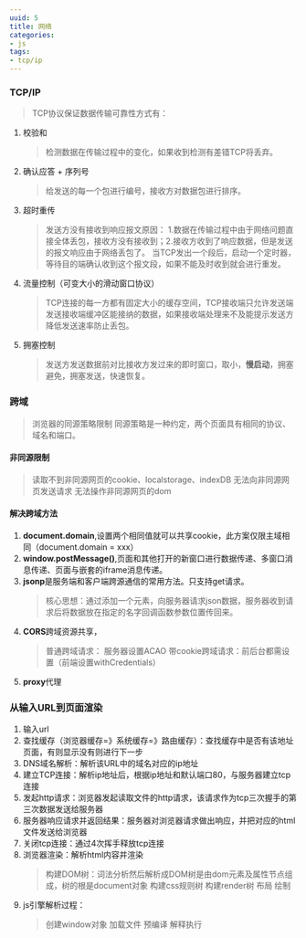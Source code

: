 ```yaml
---
uuid: 5
title: 网络
categories:
- js
tags:
- tcp/ip
---
```

### TCP/IP
> TCP协议保证数据传输可靠性方式有： 
  1. 校验和
     > 检测数据在传输过程中的变化，如果收到检测有差错TCP将丢弃。
  2. 确认应答 + 序列号
     > 给发送的每一个包进行编号，接收方对数据包进行排序。
  3. 超时重传
     > 发送方没有接收到响应报文原因： 1.数据在传输过程中由于网络问题直接全体丢包，接收方没有接收到；2.接收方收到了响应数据，但是发送的报文响应由于网络丢包了。
     > 当TCP发出一个段后，启动一个定时器，等待目的端确认收到这个报文段，如果不能及时收到就会进行重发。
  4. 流量控制（可变大小的滑动窗口协议）
     > TCP连接的每一方都有固定大小的缓存空间，TCP接收端只允许发送端发送接收端缓冲区能接纳的数据，如果接收端处理来不及能提示发送方降低发送速率防止丢包。
  5. 拥塞控制
     > 发送方发送数据前对比接收方发过来的即时窗口，取小，**慢启动**，拥塞避免，拥塞发送，快速恢复。

### 跨域
> 浏览器的同源策略限制
> 同源策略是一种约定，两个页面具有相同的协议、域名和端口。

#### 非同源限制
> 读取不到非同源网页的cookie、localstorage、indexDB
> 无法向非同源网页发送请求
> 无法操作非同源网页的dom

#### 解决跨域方法
1. **document.domain**,设置两个相同值就可以共享cookie，此方案仅限主域相同（document.domain = xxx）
2. **window.postMessage()**,页面和其他打开的新窗口进行数据传递、多窗口消息传递、页面与嵌套的iframe消息传递。
3. **jsonp**是服务端和客户端跨源通信的常用方法。只支持get请求。
     > 核心思想：通过添加一个<scritpt>元素，向服务器请求json数据，服务器收到请求后将数据放在指定的名字回调函数参数位置传回来。
4. **CORS**跨域资源共享，
    > 普通跨域请求： 服务器设置ACAO
    > 带cookie跨域请求：前后台都需设置（前端设置withCredentials）
5. **proxy**代理

### 从输入URL到页面渲染
1. 输入url
2. 查找缓存（浏览器缓存=》系统缓存=》路由缓存）：查找缓存中是否有该地址页面，有则显示没有则进行下一步
3. DNS域名解析：解析该URL中的域名对应的ip地址
4. 建立TCP连接：解析ip地址后，根据ip地址和默认端口80，与服务器建立tcp连接
5. 发起http请求：浏览器发起读取文件的http请求，该请求作为tcp三次握手的第三次数据发送给服务器
6. 服务器响应请求并返回结果：服务器对浏览器请求做出响应，并把对应的html文件发送给浏览器
7. 关闭tcp连接：通过4次挥手释放tcp连接
8. 浏览器渲染：解析html内容并渲染
    > 构建DOM树：词法分析然后解析成DOM树是由dom元素及属性节点组成，树的根是document对象
    > 构建css规则树
    > 构建render树
    > 布局
    > 绘制
9. js引擎解析过程：
    > 创建window对象
    > 加载文件
    > 预编译
    > 解释执行



 
 









